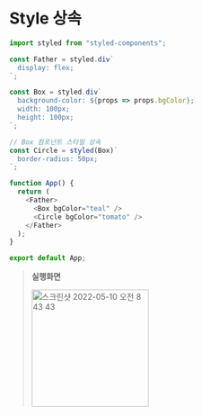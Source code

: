 # Style 상속

```JAVASCRIPT
import styled from "styled-components";

const Father = styled.div`
  display: flex;
`;

const Box = styled.div`
  background-color: ${props => props.bgColor};
  width: 100px;
  height: 100px;
`;

// Box 컴포넌트 스타일 상속
const Circle = styled(Box)`
  border-radius: 50px;
`;

function App() {
  return (
    <Father>
      <Box bgColor="teal" />
      <Circle bgColor="tomato" />
    </Father>
  );
}

export default App;
```
> **실행화면**
> 
> <img width="208" alt="스크린샷 2022-05-10 오전 8 43 43" src="https://user-images.githubusercontent.com/87969561/167515793-5dc09bf0-ad65-4cc6-90c9-15dc21589875.png">